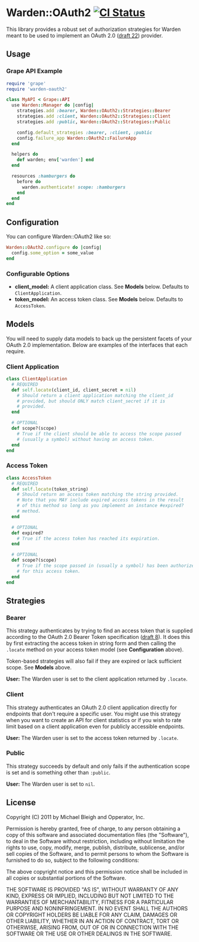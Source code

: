 # Warden::OAuth2 [![CI Status](https://secure.travis-ci.org/opperator/warden-oauth2.png)](http://travis-ci.org/opperator/warden-oauth2)

This library provides a robust set of authorization strategies for
Warden meant to be used to implement an OAuth 2.0 ([draft 22][oauth2])
provider.

## Usage

### Grape API Example

```ruby
require 'grape'
require 'warden-oauth2'

class MyAPI < Grape::API
  use Warden::Manager do |config|
    strategies.add :bearer, Warden::OAuth2::Strategies::Bearer
    strategies.add :client, Warden::OAuth2::Strategies::Client
    strategies.add :public, Warden::OAuth2::Strategies::Public

    config.default_strategies :bearer, :client, :public
    config.failure_app Warden::OAuth2::FailureApp
  end

  helpers do
    def warden; env['warden'] end
  end

  resources :hamburgers do
    before do
      warden.authenticate! scope: :hamburgers
    end
  end
end
```

## Configuration

You can configure Warden::OAuth2 like so:

```ruby
Warden::OAuth2.configure do |config|
  config.some_option = some_value
end
```

### Configurable Options

* **client_model:** A client application class. See **Models** below.
  Defaults to `ClientApplication`.
* **token_model:** An access token class. See **Models** below. Defaults
  to `AccessToken`.

## Models

You will need to supply data models to back up the persistent facets of
your OAuth 2.0 implementation. Below are examples of the interfaces that
each require.

### Client Application

```ruby
class ClientApplication
  # REQUIRED
  def self.locate(client_id, client_secret = nil)
    # Should return a client application matching the client_id
    # provided, but should ONLY match client_secret if it is
    # provided.
  end

  # OPTIONAL
  def scope?(scope)
    # True if the client should be able to access the scope passed
    # (usually a symbol) without having an access token.
  end
end
```

### Access Token

```ruby
class AccessToken
  # REQUIRED
  def self.locate(token_string)
    # Should return an access token matching the string provided.
    # Note that you MAY include expired access tokens in the result
    # of this method so long as you implement an instance #expired?
    # method.
  end

  # OPTIONAL
  def expired?
    # True if the access token has reached its expiration.
  end

  # OPTIONAL
  def scope?(scope)
    # True if the scope passed in (usually a symbol) has been authorized
    # for this access token.
  end
end
```

## Strategies

### Bearer

This strategy authenticates by trying to find an access token that is
supplied according to the OAuth 2.0 Bearer Token specification
([draft 8][oauth2-bearer]). It does this by first extracting the access
token in string form and then calling the `.locate` method on your
access token model (see **Configuration** above).

Token-based strategies will also fail if they are expired or lack
sufficient scope. See **Models** above.

**User:** The Warden user is set to the client application returned by
`.locate`.

### Client

This strategy authenticates an OAuth 2.0 client application directly for
endpoints that don't require a specific user. You might use this
strategy when you want to create an API for client statistics or if you
wish to rate limit based on a client application even for publicly
accessible endpoints.

**User:** The Warden user is set to the access token returned by `.locate`.

### Public

This strategy succeeds by default and only fails if the authentication
scope is set and is something other than `:public`.

**User:** The Warden user is set to `nil`.

[oauth2]: http://tools.ietf.org/html/draft-ietf-oauth-v2-22
[oauth2-bearer]: http://tools.ietf.org/html/draft-ietf-oauth-v2-bearer-08

## License

Copyright (C) 2011 by Michael Bleigh and Opperator, Inc.

Permission is hereby granted, free of charge, to any person obtaining a copy
of this software and associated documentation files (the "Software"), to deal
in the Software without restriction, including without limitation the rights
to use, copy, modify, merge, publish, distribute, sublicense, and/or sell
copies of the Software, and to permit persons to whom the Software is
furnished to do so, subject to the following conditions:

The above copyright notice and this permission notice shall be included in
all copies or substantial portions of the Software.

THE SOFTWARE IS PROVIDED "AS IS", WITHOUT WARRANTY OF ANY KIND, EXPRESS OR
IMPLIED, INCLUDING BUT NOT LIMITED TO THE WARRANTIES OF MERCHANTABILITY,
FITNESS FOR A PARTICULAR PURPOSE AND NONINFRINGEMENT. IN NO EVENT SHALL THE
AUTHORS OR COPYRIGHT HOLDERS BE LIABLE FOR ANY CLAIM, DAMAGES OR OTHER
LIABILITY, WHETHER IN AN ACTION OF CONTRACT, TORT OR OTHERWISE, ARISING FROM,
OUT OF OR IN CONNECTION WITH THE SOFTWARE OR THE USE OR OTHER DEALINGS IN
THE SOFTWARE.
